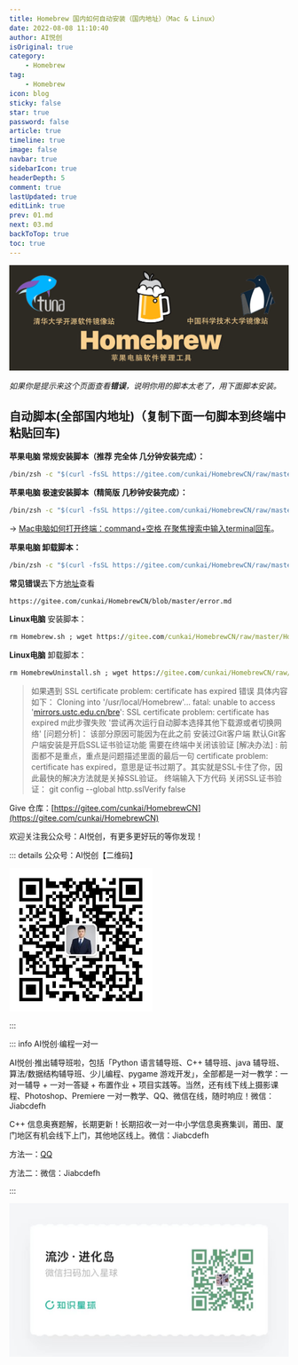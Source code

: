 ```yaml
---
title: Homebrew 国内如何自动安装（国内地址）（Mac & Linux）
date: 2022-08-08 11:10:40
author: AI悦创
isOriginal: true
category: 
    - Homebrew
tag:
    - Homebrew
icon: blog
sticky: false
star: true
password: false
article: true
timeline: true
image: false
navbar: true
sidebarIcon: true
headerDepth: 5
comment: true
lastUpdated: true
editLink: true
prev: 01.md
next: 03.md
backToTop: true
toc: true
---
```


![Homebrew国内如何自动安装（国内地址）（Mac & Linux）](./02.assets/v2-c40d2ef7e08afbb2750f2c5b4b45c923_1440w.jpg)

*如果你是提示来这个页面查看**错误**，说明你用的脚本太老了，用下面脚本安装。*

## 自动脚本(全部国内地址)（复制下面一句脚本到终端中粘贴回车)

**苹果电脑 常规安装脚本（推荐 完全体 几分钟安装完成）：**

```cmd
/bin/zsh -c "$(curl -fsSL https://gitee.com/cunkai/HomebrewCN/raw/master/Homebrew.sh)"
```

**苹果电脑 极速安装脚本（精简版 几秒钟安装完成）：**

```cmd
/bin/zsh -c "$(curl -fsSL https://gitee.com/cunkai/HomebrewCN/raw/master/Homebrew.sh)" speed
```

-> [Mac电脑如何打开终端：command+空格 在聚焦搜索中输入terminal回车](https://link.zhihu.com/?target=https%3A//support.apple.com/zh-cn/guide/terminal/apd5265185d-f365-44cb-8b09-71a064a42125/mac)。

**苹果电脑 卸载脚本：**

```cmd
/bin/zsh -c "$(curl -fsSL https://gitee.com/cunkai/HomebrewCN/raw/master/HomebrewUninstall.sh)"
```

**常见错误**去下方[地址](https://gitee.com/cunkai/HomebrewCN/blob/master/error.md)查看

```cmd
https://gitee.com/cunkai/HomebrewCN/blob/master/error.md
```

**Linux电脑** 安装脚本：

```cmd
rm Homebrew.sh ; wget https://gitee.com/cunkai/HomebrewCN/raw/master/Homebrew.sh ; bash Homebrew.sh
```

**Linux电脑** 卸载脚本：

```cmd
rm HomebrewUninstall.sh ; wget https://gitee.com/cunkai/HomebrewCN/raw/master/HomebrewUninstall.sh ; bash HomebrewUninstall.sh
```

> 如果遇到 SSL certificate problem: certificate has expired 错误
> 具体内容如下：
> Cloning into '/usr/local/Homebrew'...
> fatal: unable to access '[mirrors.ustc.edu.cn/bre](http://link.zhihu.com/?target=https%3A//mirrors.ustc.edu.cn/brew.git/)': SSL certificate problem: certificate has expired
> m此步骤失败 '尝试再次运行自动脚本选择其他下载源或者切换网络'
> [问题分析]：
> 该部分原因可能因为在此之前 安装过Git客户端 默认Git客户端安装是开启SSL证书验证功能 需要在终端中关闭该验证
> [解决办法] :
> 前面都不是重点，重点是问题描述里面的最后一句 certificate problem: certificate has expired，意思是证书过期了。其实就是SSL卡住了你，因此最快的解决方法就是关掉SSL验证。
> 终端输入下方代码 关闭SSL证书验证：
> git config --global http.sslVerify false

Give 仓库：[https://gitee.com/cunkai/HomebrewCN](https://gitee.com/cunkai/HomebrewCN)

欢迎关注我公众号：AI悦创，有更多更好玩的等你发现！

::: details 公众号：AI悦创【二维码】

![](/gzh.jpg)

:::

::: info AI悦创·编程一对一

AI悦创·推出辅导班啦，包括「Python 语言辅导班、C++ 辅导班、java 辅导班、算法/数据结构辅导班、少儿编程、pygame 游戏开发」，全部都是一对一教学：一对一辅导 + 一对一答疑 + 布置作业 + 项目实践等。当然，还有线下线上摄影课程、Photoshop、Premiere 一对一教学、QQ、微信在线，随时响应！微信：Jiabcdefh

C++ 信息奥赛题解，长期更新！长期招收一对一中小学信息奥赛集训，莆田、厦门地区有机会线下上门，其他地区线上。微信：Jiabcdefh

方法一：[QQ](http://wpa.qq.com/msgrd?v=3&uin=1432803776&site=qq&menu=yes)

方法二：微信：Jiabcdefh

:::

![](/zsxq.jpg)





















